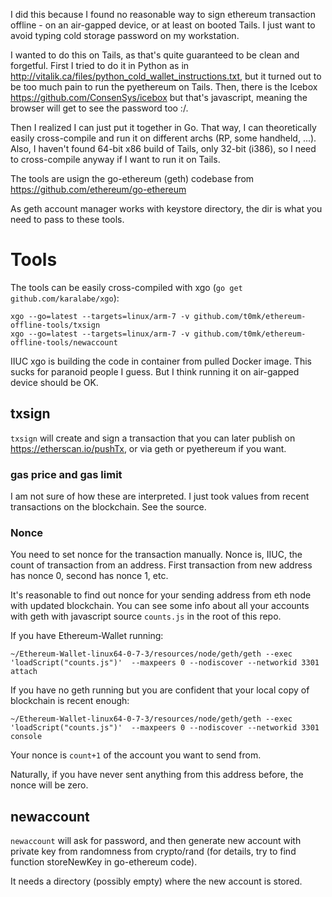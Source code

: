 I did this because I found no reasonable way to sign ethereum transaction offline - on an air-gapped device, or at least on booted Tails. I just want to avoid typing cold storage password on my workstation.

I wanted to do this on Tails, as that's quite guaranteed to be clean and forgetful. First I tried to do it in Python as in http://vitalik.ca/files/python_cold_wallet_instructions.txt, but it turned out to be too much pain to run the pyethereum on Tails. Then, there is the Icebox https://github.com/ConsenSys/icebox but that's javascript, meaning the browser will get to see the password too :/.

Then I realized I can just put it together in Go. That way, I can theoretically easily cross-compile and run it on different archs (RP, some handheld, ...). Also, I haven't found 64-bit x86 build of Tails, only 32-bit (i386), so I need to cross-compile anyway if I want to run it on Tails.

The tools are usign the go-ethereum (geth) codebase from https://github.com/ethereum/go-ethereum

As geth account manager works with keystore directory, the dir is what you need to pass to these tools.

# Tools

The tools can be easily cross-compiled with xgo (`go get github.com/karalabe/xgo`):

```
xgo --go=latest --targets=linux/arm-7 -v github.com/t0mk/ethereum-offline-tools/txsign
xgo --go=latest --targets=linux/arm-7 -v github.com/t0mk/ethereum-offline-tools/newaccount
```

IIUC xgo is building the code in container from pulled Docker image. This sucks for paranoid people I guess. But I think running it on air-gapped device should be OK.

## txsign

`txsign` will create and sign a transaction that you can later publish on https://etherscan.io/pushTx, or via geth or pyethereum if you want.

### gas price and gas limit

I am not sure of how these are interpreted. I just took values from recent transactions on the blockchain. See the source.

### Nonce

You need to set nonce for the transaction manually. Nonce is, IIUC, the count of transaction from an address. First transaction from new address has nonce 0, second has nonce 1, etc.

It's reasonable to find out nonce for your sending address from eth node with updated blockchain. You can see some info about all your accounts with geth with javascript source `counts.js` in the root of this repo.

If you have Ethereum-Wallet running:

```
~/Ethereum-Wallet-linux64-0-7-3/resources/node/geth/geth --exec 'loadScript("counts.js")'  --maxpeers 0 --nodiscover --networkid 3301 attach
```

If you have no geth running but you are confident that your local copy of blockchain is recent enough:

```
~/Ethereum-Wallet-linux64-0-7-3/resources/node/geth/geth --exec 'loadScript("counts.js")'  --maxpeers 0 --nodiscover --networkid 3301 console
```

Your nonce is `count+1` of the account you want to send from.

Naturally, if you have never sent anything from this address before, the nonce will be zero.

## newaccount
`newaccount` will ask for password, and then generate new account with private key from randomness from crypto/rand (for details, try to find function storeNewKey in go-ethereum code).

It needs a directory (possibly empty) where the new account is stored.


